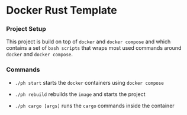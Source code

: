 # Docker Rust Template
### Project Setup
This project is build on top of `docker` and `docker compose` and which contains a set of `bash scripts` that wraps most used commands around `docker` and `docker compose`.

### Commands
- `./ph start` starts the `docker` containers using `docker compose`

- `./ph rebuild` rebuilds the `image` and starts the project

- `./ph cargo [args]` runs the `cargo` commands inside the container
